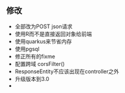 ## 修改

- 全部改为POST json请求
- 使用R而不是直接返回对象给前端
- 使用quarkus来节省内存
- 使用pgsql
- 修正所有的fixme
- 配置跨域 corsFilter()
- ResponseEntity不应该出现在controller之外
- 升级版本到3.0
- 
